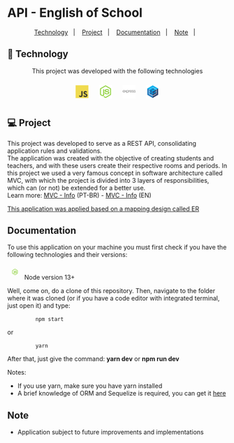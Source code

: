 ﻿# API - English of School

<p align="center">
  <a href="#-Technology">Technology</a>&nbsp;&nbsp;&nbsp;|&nbsp;&nbsp;&nbsp;
  <a href="#-Project">Project</a>&nbsp;&nbsp;&nbsp;|&nbsp;&nbsp;&nbsp;
  <a href="#-Project">Documentation</a>&nbsp;&nbsp;&nbsp;|&nbsp;&nbsp;&nbsp;
  <a href="#-Note">Note</a>&nbsp;&nbsp;&nbsp;|&nbsp;&nbsp;&nbsp;
</p>

## 🚀 Technology
<p align="center"> This project was developed with the following technologies </p>
<div align="center">
  <img style="margin: 10px" src="https://github.com/devicons/devicon/blob/master/icons/javascript/javascript-original.svg" alt="JavaScript" height="30" />  
  <img style="margin: 10px" src="https://github.com/devicons/devicon/blob/master/icons/nodejs/nodejs-original.svg" alt="NodeJS" height="30" />  
  <img style="margin: 10px" src="https://github.com/devicons/devicon/blob/master/icons/express/express-original-wordmark.svg" alt="express" height="30" />  
  <img style="margin: 10px" src="https://github.com/devicons/devicon/blob/master/icons/sequelize/sequelize-original.svg" alt="sequelize" height="30" />
</div>


## 💻 Project


This project was developed to serve as a REST API, consolidating application rules and validations.<br>
The application was created with the objective of creating students and teachers, and with these users create their respective rooms and periods.
In this project we used a very famous concept in software architecture called MVC, with which the project is divided into 3 layers of responsibilities, which can (or not) be extended for a better use.<br>
Learn more: <a href="https://www.devmedia.com.br/introducao-ao-padrao-mvc/29308">MVC - Info</a> (PT-BR) - <a href="https://www.guru99.com/mvc-tutorial.html">MVC - Info</a> (EN)

<a href="https://www.lucidchart.com/pages/er-diagrams">This application was applied based on a mapping design called ER </a>

## Documentation

To use this application on your machine you must first check if you have the following technologies and their versions:

<img style="margin: 10px" src="https://github.com/devicons/devicon/blob/master/icons/nodejs/nodejs-original.svg" alt="NodeJS" height="15" /> Node version 13+ <br>


Well, come on, do a clone of this repository. Then, navigate to the folder where it was cloned (or if you have a code editor with integrated terminal, just open it) and type:

             npm start
                        
or 

             yarn
             
After that, just give the command: <b>yarn dev</b> or <b>npm run dev</b>

Notes:

- If you use yarn, make sure you have yarn installed
- A brief knowledge of ORM and Sequelize is required, you can get it  <a href="https://sequelize.org/master/">here</a> 



## Note

- Application subject to future improvements and implementations

